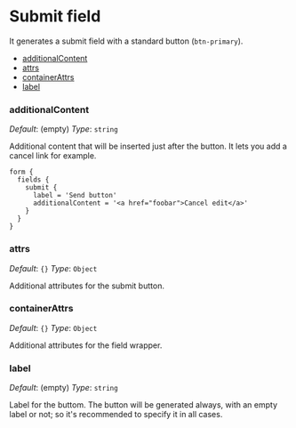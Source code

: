 
Submit field
============

It generates a submit field with a standard button (`btn-primary`).

 * [additionalContent](#additionalContent)
 * [attrs](#attrs)
 * [containerAttrs](#containerAttrs)
 * [label](#label)


### <a name="additionalContent"></a> additionalContent
*Default*: (empty)
*Type*: `string`

Additional content that will be inserted just after the button. It lets you add
a cancel link for example.

```
form {
  fields {
    submit {
      label = 'Send button'
      additionalContent = '<a href="foobar">Cancel edit</a>'
    }
  }
}
```

### <a name="attrs"></a> attrs
*Default*: `{}`
*Type*: `Object`

Additional attributes for the submit button.


### <a name="containerAttrs"></a> containerAttrs
*Default*: `{}`
*Type*: `Object`

Additional attributes for the field wrapper.


### <a name="label"></a> label
*Default*: (empty)
*Type*: `string`

Label for the buttom. The button will be generated always, with an empty label
or not; so it's recommended to specify it in all cases.
